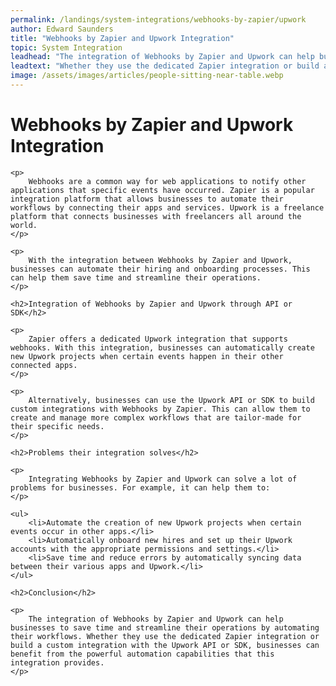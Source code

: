 ```yaml
---
permalink: /landings/system-integrations/webhooks-by-zapier/upwork
author: Edward Saunders
title: "Webhooks by Zapier and Upwork Integration"
topic: System Integration
leadhead: "The integration of Webhooks by Zapier and Upwork can help businesses to save time and streamline their operations by automating their workflows"
leadtext: "Whether they use the dedicated Zapier integration or build a custom integration with the Upwork API or SDK, businesses can benefit from the powerful automation capabilities that this integration provides."
image: /assets/images/articles/people-sitting-near-table.webp
---
```

<div class="arttext">	<h1>Webhooks by Zapier and Upwork Integration</h1>
	
	<p>
		Webhooks are a common way for web applications to notify other applications that specific events have occurred. Zapier is a popular integration platform that allows businesses to automate their workflows by connecting their apps and services. Upwork is a freelance platform that connects businesses with freelancers all around the world. 
	</p>
	
	<p>
		With the integration between Webhooks by Zapier and Upwork, businesses can automate their hiring and onboarding processes. This can help them save time and streamline their operations.
	</p>
	
	<h2>Integration of Webhooks by Zapier and Upwork through API or SDK</h2>
	
	<p>
		Zapier offers a dedicated Upwork integration that supports webhooks. With this integration, businesses can automatically create new Upwork projects when certain events happen in their other connected apps.
	</p>
	
	<p>
		Alternatively, businesses can use the Upwork API or SDK to build custom integrations with Webhooks by Zapier. This can allow them to create and manage more complex workflows that are tailor-made for their specific needs.
	</p>
	
	<h2>Problems their integration solves</h2>
	
	<p>
		Integrating Webhooks by Zapier and Upwork can solve a lot of problems for businesses. For example, it can help them to:
	</p>
	
	<ul>
		<li>Automate the creation of new Upwork projects when certain events occur in other apps.</li>
		<li>Automatically onboard new hires and set up their Upwork accounts with the appropriate permissions and settings.</li>
		<li>Save time and reduce errors by automatically syncing data between their various apps and Upwork.</li>
	</ul>
	
	<h2>Conclusion</h2>
	
	<p>
		The integration of Webhooks by Zapier and Upwork can help businesses to save time and streamline their operations by automating their workflows. Whether they use the dedicated Zapier integration or build a custom integration with the Upwork API or SDK, businesses can benefit from the powerful automation capabilities that this integration provides.
	</p>
</div>